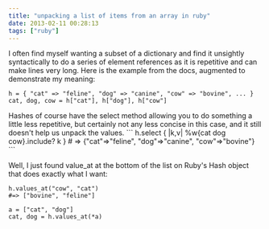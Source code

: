 ```yaml
---
title: "unpacking a list of items from an array in ruby"
date: 2013-02-11 00:28:13
tags: ["ruby"]
---
```


<p>
I often find myself wanting a subset of a dictionary and find it unsightly syntactically to do a series of element references as it is repetitive and can make lines very long. Here is the example from the docs, augmented to demonstrate my meaning:

```
h = { "cat" => "feline", "dog" => "canine", "cow" => "bovine", ... }
cat, dog, cow = h["cat"], h["dog"], h["cow"]
```
</p>

<p>
Hashes of course have the select method allowing you to do something a little less repetitive, but certainly not any less concise in this case, and it still doesn't help us unpack the values.
```
h.select { |k,v| %w{cat dog cow}.include? k }
# => {"cat"=>"feline", "dog"=>"canine", "cow"=>"bovine"} 
```
</p>

<p>
Well, I just found <span class="mono">value_at</span> at the bottom of the list on Ruby's Hash object that does exactly what I want:

```
h.values_at("cow", "cat")  
#=> ["bovine", "feline"]

a = ["cat", "dog"]
cat, dog = h.values_at(*a)
```
</p>
